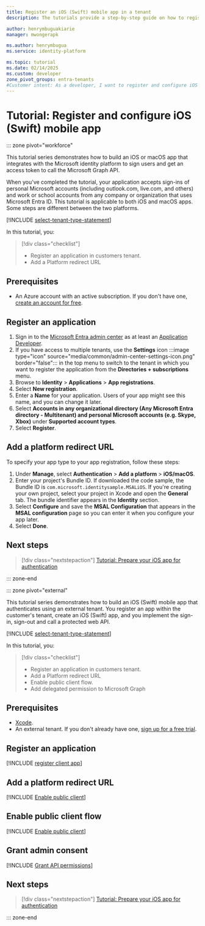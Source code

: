 ```yaml
---
title: Register an iOS (Swift) mobile app in a tenant
description: The tutorials provide a step-by-step guide on how to register and configure an iOS mobile app in External ID or workforce tenant.

author: henrymbuguakiarie
manager: mwongerapk

ms.author: henrymbugua
ms.service: identity-platform

ms.topic: tutorial
ms.date: 02/14/2025
ms.custom: developer
zone_pivot_groups: entra-tenants
#Customer intent: As a developer, I want to register and configure iOS application in an external or workforce tenant.
---
```


# Tutorial: Register and configure iOS (Swift) mobile app

::: zone pivot="workforce"

This tutorial series demonstrates how to build an iOS or macOS app that integrates with the Microsoft identity platform to sign users and get an access token to call the Microsoft Graph API.

When you've completed the tutorial, your application accepts sign-ins of personal Microsoft accounts (including outlook.com, live.com, and others) and work or school accounts from any company or organization that uses Microsoft Entra ID. This tutorial is applicable to both iOS and macOS apps. Some steps are different between the two platforms.

[!INCLUDE [select-tenant-type-statement](./includes/select-tenant-type-statement.md)]

In this tutorial, you:

> [!div class="checklist"]
>
> - Register an application in customers tenant.
> - Add a Platform redirect URL


## Prerequisites

- An Azure account with an active subscription. If you don't have one, [create an account for free](https://azure.microsoft.com/free/).

## Register an application

1. Sign in to the [Microsoft Entra admin center](https://entra.microsoft.com) as at least an [Application Developer](~/identity/role-based-access-control/permissions-reference.md#application-developer).
1. If you have access to multiple tenants, use the **Settings** icon :::image type="icon" source="media/common/admin-center-settings-icon.png" border="false"::: in the top menu to switch to the tenant in which you want to register the application from the **Directories + subscriptions** menu.
1. Browse to **Identity** > **Applications** > **App registrations**.
1. Select **New registration**.
1. Enter a **Name** for your application. Users of your app might see this name, and you can change it later.
1. Select **Accounts in any organizational directory (Any Microsoft Entra directory - Multitenant) and personal Microsoft accounts (e.g. Skype, Xbox)** under **Supported account types**.
1. Select **Register**.

## Add a platform redirect URL

To specify your app type to your app registration, follow these steps:

1. Under **Manage**, select **Authentication** > **Add a platform** > **iOS/macOS**.
1. Enter your project's Bundle ID. If downloaded the code sample, the Bundle ID is `com.microsoft.identitysample.MSALiOS`. If you're creating your own project, select your project in Xcode and open the **General** tab. The bundle identifier appears in the **Identity** section.
1. Select **Configure** and save the **MSAL Configuration** that appears in the **MSAL configuration** page so you can enter it when you configure your app later.
1. Select **Done**.

## Next steps

> [!div class="nextstepaction"] 
> [Tutorial: Prepare your iOS app for authentication](tutorial-mobile-app-ios-swift-prepare-app.md)

::: zone-end


::: zone pivot="external"

This tutorial series demonstrates how to build an iOS (Swift) mobile app that authenticates using an external tenant. You register an app within the customer's tenant, create an iOS (Swift) app, and you implement the sign-in, sign-out and call a protected web API.

[!INCLUDE [select-tenant-type-statement](./includes/select-tenant-type-statement.md)]

In this tutorial, you:

> [!div class="checklist"]
>
> - Register an application in customers tenant.
> - Add a Platform redirect URL
> - Enable public client flow.
> - Add delegated permission to Microsoft Graph



## Prerequisites  

- <a href="https://developer.apple.com/xcode/resources/" target="_blank">Xcode</a>.
- An external tenant. If you don't already have one, <a href="https://aka.ms/ciam-free-trial?wt.mc_id=ciamcustomertenantfreetrial_linkclick_content_cnl" target="_blank">sign up for a free trial</a>.

## Register an application

[!INCLUDE [register client app](../external-id/customers/includes/register-app/register-client-app-common.md)]

## Add a platform redirect URL

[!INCLUDE [Enable public client](../external-id/customers/includes/register-app/add-platform-redirect-url-ios.md)]

## Enable public client flow

[!INCLUDE [Enable public client](../external-id/customers/includes/register-app/enable-public-client-flow.md)]

## Grant admin consent

[!INCLUDE [Grant API permissions](../external-id/customers/includes/register-app/grant-api-permission-sign-in.md)]

## Next steps

> [!div class="nextstepaction"] 
> [Tutorial: Prepare your iOS app for authentication](tutorial-mobile-app-ios-swift-prepare-app.md)

::: zone-end
